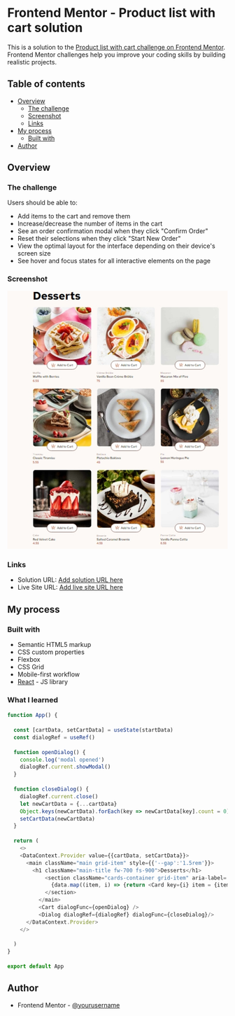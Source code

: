 # Frontend Mentor - Product list with cart solution

This is a solution to the [Product list with cart challenge on Frontend Mentor](https://www.frontendmentor.io/challenges/product-list-with-cart-5MmqLVAp_d). Frontend Mentor challenges help you improve your coding skills by building realistic projects. 

## Table of contents

- [Overview](#overview)
  - [The challenge](#the-challenge)
  - [Screenshot](#screenshot)
  - [Links](#links)
- [My process](#my-process)
  - [Built with](#built-with)
- [Author](#author)

## Overview

### The challenge

Users should be able to:

- Add items to the cart and remove them
- Increase/decrease the number of items in the cart
- See an order confirmation modal when they click "Confirm Order"
- Reset their selections when they click "Start New Order"
- View the optimal layout for the interface depending on their device's screen size
- See hover and focus states for all interactive elements on the page

### Screenshot

![](./screenshot.jpeg)


### Links

- Solution URL: [Add solution URL here](hhttps://github.com/dimitrisdr/product-list-with-cart-react.git)
- Live Site URL: [Add live site URL here](https://dimitrisdr.github.io/product-list-with-cart-react/)

## My process

### Built with

- Semantic HTML5 markup
- CSS custom properties
- Flexbox
- CSS Grid
- Mobile-first workflow
- [React](https://reactjs.org/) - JS library

### What I learned

```js
function App() {

  const [cartData, setCartData] = useState(startData)
  const dialogRef = useRef()

  function openDialog() {
    console.log('modal opened')
    dialogRef.current.showModal()
  }

  function closeDialog() {
    dialogRef.current.close()
    let newCartData = {...cartData}
    Object.keys(newCartData).forEach(key => newCartData[key].count = 0)
    setCartData(newCartData)
  }

  return (
    <>
    <DataContext.Provider value={{cartData, setCartData}}>
      <main className="main grid-item" style={{'--gap':'1.5rem'}}>
        <h1 className="main-title fw-700 fs-900">Desserts</h1>
            <section className="cards-container grid-item" aria-label='Product cards'>
              {data.map((item, i) => {return <Card key={i} item = {item} /> })}
            </section>
          </main>
          <Cart dialogFunc={openDialog} />
          <Dialog dialogRef={dialogRef} dialogFunc={closeDialog}/>
      </DataContext.Provider>
    </>
    
  )
}

export default App
```

## Author

- Frontend Mentor - [@yourusername](https://www.frontendmentor.io/profile/dimitrisdr)